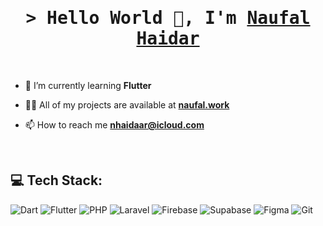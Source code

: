 <h1 align="center">
<!--   Hi 👋, I'm Naufal Haidar -->
  <samp>
    &gt; Hello World 👋, I'm <b><a target="_blank" href="https://naufal.work">Naufal Haidar</a></b>
  </samp>
</h1>

<br>

- 🌱 I’m currently learning **Flutter**

- 👨‍💻 All of my projects are available at <a target="_blank" href="http://naufal.work">**naufal.work**</a>

- 📫 How to reach me **nhaidaar@icloud.com**

<br>

## 💻 Tech Stack:
![Dart](https://img.shields.io/badge/dart-%230175C2.svg?style=for-the-badge&logo=dart&logoColor=white)
![Flutter](https://img.shields.io/badge/Flutter-%2302569B.svg?style=for-the-badge&logo=Flutter&logoColor=white)
![PHP](https://img.shields.io/badge/php-%23777BB4.svg?style=for-the-badge&logo=php&logoColor=white)
![Laravel](https://img.shields.io/badge/laravel-%23FF2D20.svg?style=for-the-badge&logo=laravel&logoColor=white)
![Firebase](https://img.shields.io/badge/firebase-a08021?style=for-the-badge&logo=firebase&logoColor=ffcd34)
![Supabase](https://img.shields.io/badge/Supabase-3ECF8E?style=for-the-badge&logo=supabase&logoColor=white)
![Figma](https://img.shields.io/badge/figma-%23F24E1E.svg?style=for-the-badge&logo=figma&logoColor=white)
![Git](https://img.shields.io/badge/git-%23F05033.svg?style=for-the-badge&logo=git&logoColor=white)
